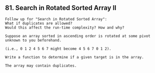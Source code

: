 ## 81\. Search in Rotated Sorted Array II ##

    Follow up for "Search in Rotated Sorted Array":
    What if duplicates are allowed?
    Would this affect the run-time complexity? How and why?

    Suppose an array sorted in ascending order is rotated at some pivot unknown to you beforehand.
    
    (i.e., 0 1 2 4 5 6 7 might become 4 5 6 7 0 1 2).
    
    Write a function to determine if a given target is in the array.
    
    The array may contain duplicates.

